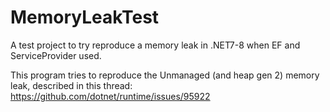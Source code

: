# MemoryLeakTest
A test project to try reproduce a memory leak in .NET7-8 when EF and ServiceProvider used.

This program tries to reproduce the Unmanaged (and heap gen 2) memory leak, described in this thread: https://github.com/dotnet/runtime/issues/95922
